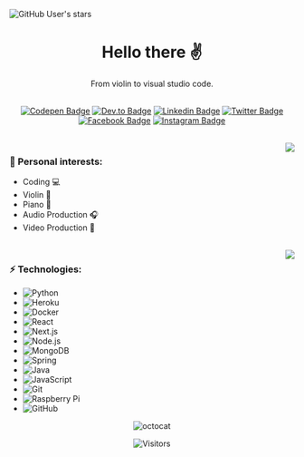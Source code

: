 ![GitHub User's stars](https://img.shields.io/github/stars/toshydev?style=for-the-badge&logo=github&logoColor=%2301fae6&labelColor=%231e1e1e&color=%23ff004f)


<h1 align="center">Hello there ✌️</h1>
<div align="center">
From violin to visual studio code.


<br>
<br>

[![Codepen Badge](https://img.shields.io/badge/Codepen-000000?style=for-the-badge&logo=codepen&logoColor=white)](https://codepen.io/toshymoshy)
[![Dev.to Badge](https://img.shields.io/badge/dev.to-0A0A0A?style=for-the-badge&logo=devdotto&logoColor=white)](https://dev.to/toshymoshy)
[![Linkedin Badge](https://img.shields.io/badge/LinkedIn-0077B5?style=for-the-badge&logo=linkedin&logoColor=white
)](https://www.linkedin.com/in/antonroters/)
[![Twitter Badge](https://img.shields.io/badge/Twitter-1DA1F2?style=for-the-badge&logo=twitter&logoColor=white
)](https://twitter.com/toshymoshy)
[![Facebook Badge](https://img.shields.io/badge/Facebook-1877F2?style=for-the-badge&logo=facebook&logoColor=white)](https://facebook.com/antonroters)
[![Instagram Badge](https://img.shields.io/badge/Instagram-E4405F?style=for-the-badge&logo=instagram&logoColor=white)](https://instagram.com/toshymoshy)
</div>

<br>

<picture>
<source 
  srcset="https://github-readme-stats.vercel.app/api?username=toshydev&show_icons=true&theme=cobalt"
  media="(prefers-color-scheme: dark)"
/>
<source
  srcset="https://github-readme-stats.vercel.app/api?username=toshydev&show_icons=true&theme=swift"
  media="(prefers-color-scheme: light), (prefers-color-scheme: no-preference)"
/>
<img align="right" src="https://github-readme-stats.vercel.app/api?username=toshydev&show_icons=true" />
</picture>


### 💙 Personal interests:
- Coding 💻
- Violin 🎻
- Piano 🎹
- Audio Production 🎧
- Video Production 🎥

<br>

<picture>
<source 
  srcset="https://github-readme-stats.vercel.app/api/top-langs/?username=toshydev&show_icons=true&theme=cobalt"
  media="(prefers-color-scheme: dark)"
/>
<source
  srcset="https://github-readme-stats.vercel.app/api/top-langs/?username=toshydev&show_icons=true&theme=swift"
  media="(prefers-color-scheme: light), (prefers-color-scheme: no-preference)"
/>
<img align="right" src="https://github-readme-stats.vercel.app/api/top-langs/?username=toshydev&show_icons=true" />
</picture>

### ⚡️ Technologies:
- ![Python](https://img.shields.io/badge/Python-14354C?style=for-the-badge&logo=python&logoColor=white)
- ![Heroku](https://img.shields.io/badge/heroku-%23430098.svg?&style=for-the-badge&logo=heroku&logoColor=white)
- ![Docker](https://img.shields.io/badge/docker-%232496ED.svg?&style=for-the-badge&logo=docker&logoColor=white)
- ![React](https://img.shields.io/badge/react-%2361DAFB.svg?&style=for-the-badge&logo=react&logoColor=black)
- ![Next.js](https://img.shields.io/badge/next.js-%23000000.svg?&style=for-the-badge&logo=next.js&logoColor=white)
- ![Node.js](https://img.shields.io/badge/node.js-%23339933.svg?&style=for-the-badge&logo=node.js&logoColor=white)
- ![MongoDB](https://img.shields.io/badge/mongodb-%2347A248.svg?&style=for-the-badge&logo=mongodb&logoColor=white)
- ![Spring](https://img.shields.io/badge/spring-%236DB33F.svg?&style=for-the-badge&logo=spring&logoColor=white)
- ![Java](https://img.shields.io/badge/Java-ED8B00?style=for-the-badge&logo=openjdk&logoColor=white)
- ![JavaScript](https://img.shields.io/badge/JavaScript-F7DF1E?style=for-the-badge&logo=JavaScript&logoColor=white)
- ![Git](https://img.shields.io/badge/GIT-E44C30?style=for-the-badge&logo=git&logoColor=white)
- ![Raspberry Pi](https://img.shields.io/badge/Raspberry%20Pi-A22846?style=for-the-badge&logo=Raspberry%20Pi&logoColor=white)
- ![GitHub](https://img.shields.io/badge/GitHub-100000?style=for-the-badge&logo=github&logoColor=white)

<div align="center">
<img align="center" src="https://github.com/Rishit-dagli/Rishit-dagli/blob/master/images/octocat-anime.gif?raw=true" alt="octocat">

  ![Visitors](https://api.visitorbadge.io/api/VisitorHit?user=toshydev&repo=toshydev&countColor=%237B1E7A)
  
</div>
